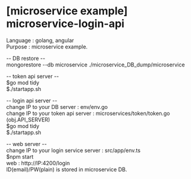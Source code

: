 # [microservice example] microservice-login-api

Language : golang, angular\
Purpose : microservice example.

-- DB restore --\
mongorestore --db microservice ./microservice_DB_dump/microservice

-- token api server --\
$go mod tidy\
$./startapp.sh

-- login api server --\
change IP to your DB server : env/env.go\
change IP to your token api server : microservices/token/token.go (obj.API_SERVER)\
$go mod tidy \
$./startapp.sh 

-- web server --\
change IP to your login service server : src/app/env.ts\
$npm start\
web : http://IP:4200/login \
ID(email)/PW(plain) is stored in microservice DB.
